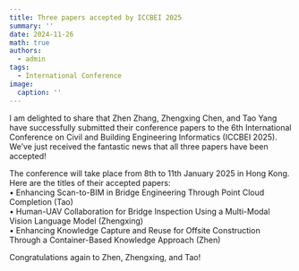 ```yaml
---
title: Three papers accepted by ICCBEI 2025
summary: ''
date: 2024-11-26
math: true
authors:
  - admin
tags:
  - International Conference
image:
  caption: ''
---
```

I am delighted to share that Zhen Zhang, Zhengxing Chen, and Tao Yang have successfully submitted their conference papers to the 6th International Conference on Civil and Building Engineering Informatics (ICCBEI 2025). We’ve just received the fantastic news that all three papers have been accepted! 
 
The conference will take place from 8th to 11th January 2025 in Hong Kong. Here are the titles of their accepted papers:<br>
•	Enhancing Scan-to-BIM in Bridge Engineering Through Point Cloud Completion (Tao)<br>
•	Human-UAV Collaboration for Bridge Inspection Using a Multi-Modal Vision Language Model (Zhengxing)<br>
•	Enhancing Knowledge Capture and Reuse for Offsite Construction Through a Container-Based Knowledge Approach (Zhen)<br>

Congratulations again to Zhen, Zhengxing, and Tao!



